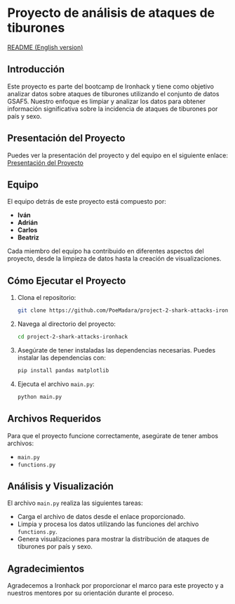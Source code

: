 # Proyecto de análisis de ataques de tiburones

[README (English version)](https://github.com/PoeMadara/project-2-shark-attacks-ironhack/tree/main)

## Introducción

Este proyecto es parte del bootcamp de Ironhack y tiene como objetivo analizar datos sobre ataques de tiburones utilizando el conjunto de datos GSAF5. Nuestro enfoque es limpiar y analizar los datos para obtener información significativa sobre la incidencia de ataques de tiburones por país y sexo.

## Presentación del Proyecto

Puedes ver la presentación del proyecto y del equipo en el siguiente enlace:
[Presentación del Proyecto](https://www.canva.com/design/DAGP5LoxMfs/xbVhpn_nQ5BbFQZH0bksaQ/view?utm_content=DAGP5LoxMfs&utm_campaign=designshare&utm_medium=link&utm_source=editor)

## Equipo

El equipo detrás de este proyecto está compuesto por:

- **Iván**
- **Adrián**
- **Carlos**
- **Beatriz**

Cada miembro del equipo ha contribuido en diferentes aspectos del proyecto, desde la limpieza de datos hasta la creación de visualizaciones.

## Cómo Ejecutar el Proyecto

1. Clona el repositorio:
   ```bash
   git clone https://github.com/PoeMadara/project-2-shark-attacks-ironhack.git
   ```

2. Navega al directorio del proyecto:
   ```bash
   cd project-2-shark-attacks-ironhack
   ```

3. Asegúrate de tener instaladas las dependencias necesarias. Puedes instalar las dependencias con:
   ```bash
   pip install pandas matplotlib
   ```

4. Ejecuta el archivo `main.py`:
   ```bash
   python main.py
   ```

## Archivos Requeridos

Para que el proyecto funcione correctamente, asegúrate de tener ambos archivos:
- `main.py`
- `functions.py`

## Análisis y Visualización

El archivo `main.py` realiza las siguientes tareas:
- Carga el archivo de datos desde el enlace proporcionado.
- Limpia y procesa los datos utilizando las funciones del archivo `functions.py`.
- Genera visualizaciones para mostrar la distribución de ataques de tiburones por país y sexo.

## Agradecimientos

Agradecemos a Ironhack por proporcionar el marco para este proyecto y a nuestros mentores por su orientación durante el proceso.


